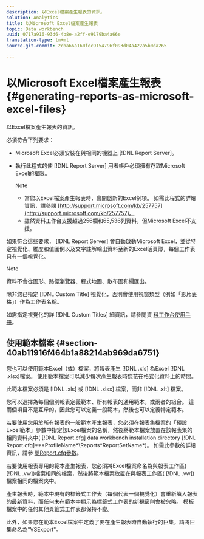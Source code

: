 ```yaml
---
description: 以Excel檔案產生報表的資訊。
solution: Analytics
title: 以Microsoft Excel檔案產生報表
topic: Data workbench
uuid: 0717a916-93d6-4b8e-a2ff-e9179ba4a66e
translation-type: tm+mt
source-git-commit: 2cba66a160fec9154796f093d04a422a5b0da265

---
```



# 以Microsoft Excel檔案產生報表{#generating-reports-as-microsoft-excel-files}

以Excel檔案產生報表的資訊。

必須符合下列要求：

* Microsoft Excel必須安裝在與相同的機器上 [!DNL Report Server]。
* 執行此程式的使 [!DNL Report Server] 用者帳戶必須擁有存取Microsoft Excel的權限。

   >[!NOTE]
   >
   >
   >    
   >    
   >    * 當您以Excel檔案產生報表時，會開啟新的Excel例項。 如需此程式的詳細資訊，請參閱 [http://support.microsoft.com/kb/257757](http://support.microsoft.com/kb/257757)。
   >    * 雖然資料工作台支援超過256欄和65,536列資料，但Microsoft Excel不支援。


如果符合這些要求， [!DNL Report Server] 會自動啟動Microsoft Excel，並從特定視覺化、維度和值圖例以及文字註解輸出資料至新的Excel活頁簿，每個工作表只有一個視覺化。

>[!NOTE]
>
>資料不會從圖形、路徑瀏覽器、程式地圖、散布圖和欄匯出。

除非您已指定 [!DNL Custom Title] 視覺化，否則會使用視窗類型（例如「影片表格」）作為工作表名稱。

如需指定視覺化的詳 [!DNL Custom Titles] 細資訊，請參閱資 [料工作台使用手冊](https://docs.adobe.com/content/help/en/data-workbench/using/client/t-open-ins.html)。

## 使用範本檔案 {#section-40ab11916f464b1a88214ab969da6751}

您也可以使用範本Excel（或）檔案，將報表產生 [!DNL .xls] 為Excel [!DNL .xlsx]檔案。 使用範本檔案可以減少每次產生報表時您花在格式化資料上的時間。

此範本檔案必須是 [!DNL .xls] 或 [!DNL .xlsx] 檔案，而非 [!DNL .xlt] 檔案。

您可以選擇為每個個別報表定義範本、所有報表的通用範本，或兩者的組合。 這兩個項目不是互斥的，因此您可以定義一般範本，然後也可以定義特定範本。

若要使用您用於所有報表的一般範本產生報表，您必須在報表集檔案的「預設Excel範本」參數中指定該Excel檔案的名稱，然後將範本檔案放置在該報表集的相同資料夾中( [!DNL Report.cfg] data workbench installation directory [!DNL Report.cfg]**\*ProfileName*\Reports\*ReportSetName*)。 如需此參數的詳細資訊，請參 [閱Report.cfg參數](../../../../../home/c-rpt-oview/c-rpt-param-ref/c-rpt-param.md#concept-838e59d72d3f4cb29ee15f5c7eb0ceff)。

若要使用報表專用的範本產生報表，您必須將Excel檔案命名為與報表工作區( [!DNL .vw])檔案相同的檔案，然後將範本檔案放置在與報表工作區( [!DNL .vw])檔案相同的檔案夾中。

產生報表時，範本中現有的標籤式工作表（每個代表一個視覺化）會重新填入報表的最新資料，而任何未在範本中顯示為標籤式工作表的新視窗則會被忽略。 模板檔案中的任何其他頁籤式工作表都保持不變。

此外，如果您在範本Excel檔案中定義了要在產生報表時自動執行的巨集，請將巨集命名為&quot;VSExport&quot;。
